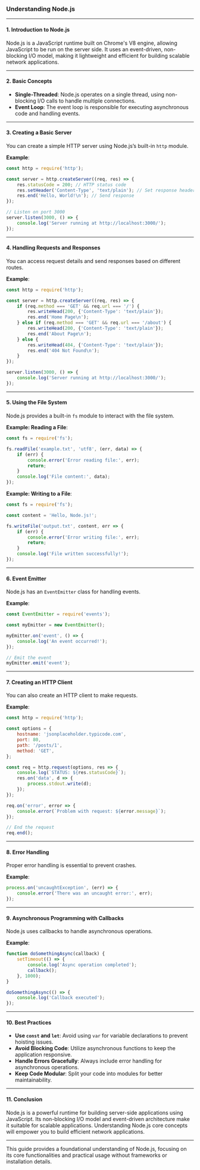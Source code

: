 ### **Understanding Node.js**

---

#### 1. **Introduction to Node.js**

Node.js is a JavaScript runtime built on Chrome's V8 engine, allowing JavaScript to be run on the server side. It uses an event-driven, non-blocking I/O model, making it lightweight and efficient for building scalable network applications.

---

#### 2. **Basic Concepts**

- **Single-Threaded**: Node.js operates on a single thread, using non-blocking I/O calls to handle multiple connections.
- **Event Loop**: The event loop is responsible for executing asynchronous code and handling events.

---

#### 3. **Creating a Basic Server**

You can create a simple HTTP server using Node.js’s built-in `http` module.

**Example**:
```javascript
const http = require('http');

const server = http.createServer((req, res) => {
    res.statusCode = 200; // HTTP status code
    res.setHeader('Content-Type', 'text/plain'); // Set response header
    res.end('Hello, World!\n'); // Send response
});

// Listen on port 3000
server.listen(3000, () => {
    console.log('Server running at http://localhost:3000/');
});
```

---

#### 4. **Handling Requests and Responses**

You can access request details and send responses based on different routes.

**Example**:
```javascript
const http = require('http');

const server = http.createServer((req, res) => {
    if (req.method === 'GET' && req.url === '/') {
        res.writeHead(200, {'Content-Type': 'text/plain'});
        res.end('Home Page\n');
    } else if (req.method === 'GET' && req.url === '/about') {
        res.writeHead(200, {'Content-Type': 'text/plain'});
        res.end('About Page\n');
    } else {
        res.writeHead(404, {'Content-Type': 'text/plain'});
        res.end('404 Not Found\n');
    }
});

server.listen(3000, () => {
    console.log('Server running at http://localhost:3000/');
});
```

---

#### 5. **Using the File System**

Node.js provides a built-in `fs` module to interact with the file system.

**Example: Reading a File**:
```javascript
const fs = require('fs');

fs.readFile('example.txt', 'utf8', (err, data) => {
    if (err) {
        console.error('Error reading file:', err);
        return;
    }
    console.log('File content:', data);
});
```

**Example: Writing to a File**:
```javascript
const fs = require('fs');

const content = 'Hello, Node.js!';

fs.writeFile('output.txt', content, err => {
    if (err) {
        console.error('Error writing file:', err);
        return;
    }
    console.log('File written successfully!');
});
```

---

#### 6. **Event Emitter**

Node.js has an `EventEmitter` class for handling events.

**Example**:
```javascript
const EventEmitter = require('events');

const myEmitter = new EventEmitter();

myEmitter.on('event', () => {
    console.log('An event occurred!');
});

// Emit the event
myEmitter.emit('event');
```

---

#### 7. **Creating an HTTP Client**

You can also create an HTTP client to make requests.

**Example**:
```javascript
const http = require('http');

const options = {
    hostname: 'jsonplaceholder.typicode.com',
    port: 80,
    path: '/posts/1',
    method: 'GET',
};

const req = http.request(options, res => {
    console.log(`STATUS: ${res.statusCode}`);
    res.on('data', d => {
        process.stdout.write(d);
    });
});

req.on('error', error => {
    console.error(`Problem with request: ${error.message}`);
});

// End the request
req.end();
```

---

#### 8. **Error Handling**

Proper error handling is essential to prevent crashes.

**Example**:
```javascript
process.on('uncaughtException', (err) => {
    console.error('There was an uncaught error:', err);
});
```

---

#### 9. **Asynchronous Programming with Callbacks**

Node.js uses callbacks to handle asynchronous operations.

**Example**:
```javascript
function doSomethingAsync(callback) {
    setTimeout(() => {
        console.log('Async operation completed');
        callback();
    }, 1000);
}

doSomethingAsync(() => {
    console.log('Callback executed');
});
```

---

#### 10. **Best Practices**

- **Use `const` and `let`**: Avoid using `var` for variable declarations to prevent hoisting issues.
- **Avoid Blocking Code**: Utilize asynchronous functions to keep the application responsive.
- **Handle Errors Gracefully**: Always include error handling for asynchronous operations.
- **Keep Code Modular**: Split your code into modules for better maintainability.

---

#### 11. **Conclusion**

Node.js is a powerful runtime for building server-side applications using JavaScript. Its non-blocking I/O model and event-driven architecture make it suitable for scalable applications. Understanding Node.js core concepts will empower you to build efficient network applications.

--- 

This guide provides a foundational understanding of Node.js, focusing on its core functionalities and practical usage without frameworks or installation details.